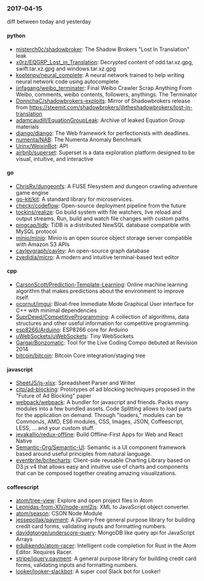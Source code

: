 ### 2017-04-15
diff between today and yesterday

#### python
* [misterch0c/shadowbroker](https://github.com/misterch0c/shadowbroker): The Shadow Brokers "Lost In Translation" leak
* [x0rz/EQGRP_Lost_in_Translation](https://github.com/x0rz/EQGRP_Lost_in_Translation): Decrypted content of odd.tar.xz.gpg, swift.tar.xz.gpg and windows.tar.xz.gpg
* [kootenpv/neural_complete](https://github.com/kootenpv/neural_complete): A neural network trained to help writing neural network code using autocomplete
* [jinfagang/weibo_terminater](https://github.com/jinfagang/weibo_terminater): Final Weibo Crawler Scrap Anything From Weibo, comments, weibo contents, followers, anythings. The Terminator
* [DonnchaC/shadowbrokers-exploits](https://github.com/DonnchaC/shadowbrokers-exploits): Mirror of Shadowbrokers release from https://steemit.com/shadowbrokers/@theshadowbrokers/lost-in-translation
* [adamcaudill/EquationGroupLeak](https://github.com/adamcaudill/EquationGroupLeak): Archive of leaked Equation Group materials
* [django/django](https://github.com/django/django): The Web framework for perfectionists with deadlines.
* [numenta/NAB](https://github.com/numenta/NAB): The Numenta Anomaly Benchmark
* [Urinx/WeixinBot](https://github.com/Urinx/WeixinBot): API
* [airbnb/superset](https://github.com/airbnb/superset): Superset is a data exploration platform designed to be visual, intuitive, and interactive

#### go
* [ChrisRx/dungeonfs](https://github.com/ChrisRx/dungeonfs): A FUSE filesystem and dungeon crawling adventure game engine
* [go-kit/kit](https://github.com/go-kit/kit): A standard library for microservices.
* [checkr/codeflow](https://github.com/checkr/codeflow): Open-source deployment pipeline from the future
* [tockins/realize](https://github.com/tockins/realize): Go build system with file watchers, live reload and output streams. Run, build and watch file changes with custom paths
* [pingcap/tidb](https://github.com/pingcap/tidb): TiDB is a distributed NewSQL database compatible with MySQL protocol
* [minio/minio](https://github.com/minio/minio): Minio is an open source object storage server compatible with Amazon S3 APIs
* [cayleygraph/cayley](https://github.com/cayleygraph/cayley): An open-source graph database
* [zyedidia/micro](https://github.com/zyedidia/micro): A modern and intuitive terminal-based text editor

#### cpp
* [CarsonScott/Prediction-Template-Learning](https://github.com/CarsonScott/Prediction-Template-Learning): Online machine learning algorithm that makes predictions about the environment to improve itself.
* [ocornut/imgui](https://github.com/ocornut/imgui): Bloat-free Immediate Mode Graphical User interface for C++ with minimal dependencies
* [SuprDewd/CompetitiveProgramming](https://github.com/SuprDewd/CompetitiveProgramming): A collection of algorithms, data structures and other useful information for competitive programming.
* [esp8266/Arduino](https://github.com/esp8266/Arduino): ESP8266 core for Arduino
* [uWebSockets/uWebSockets](https://github.com/uWebSockets/uWebSockets): Tiny WebSockets 
* [Gargaj/Bonzomatic](https://github.com/Gargaj/Bonzomatic): Tool for the Live Coding Compo debuted at Revision 2014
* [bitcoin/bitcoin](https://github.com/bitcoin/bitcoin): Bitcoin Core integration/staging tree

#### javascript
* [SheetJS/js-xlsx](https://github.com/SheetJS/js-xlsx): Spreadsheet Parser and Writer
* [citp/ad-blocking](https://github.com/citp/ad-blocking): Prototypes of ad blocking techniques proposed in the "Future of Ad Blocking" paper
* [webpack/webpack](https://github.com/webpack/webpack): A bundler for javascript and friends. Packs many modules into a few bundled assets. Code Splitting allows to load parts for the application on demand. Through "loaders," modules can be CommonJs, AMD, ES6 modules, CSS, Images, JSON, Coffeescript, LESS, ... and your custom stuff.
* [jevakallio/redux-offline](https://github.com/jevakallio/redux-offline): Build Offline-First Apps for Web and React Native
* [Semantic-Org/Semantic-UI](https://github.com/Semantic-Org/Semantic-UI): Semantic is a UI component framework based around useful principles from natural language.
* [eventbrite/britecharts](https://github.com/eventbrite/britecharts): Client-side reusable Charting Library based on D3.js v4 that allows easy and intuitive use of charts and components that can be composed together creating amazing visualizations.

#### coffeescript
* [atom/tree-view](https://github.com/atom/tree-view): Explore and open project files in Atom
* [Leonidas-from-XIV/node-xml2js](https://github.com/Leonidas-from-XIV/node-xml2js): XML to JavaScript object converter.
* [atom/season](https://github.com/atom/season): CSON Node Module
* [jessepollak/payment](https://github.com/jessepollak/payment):  A jQuery-free general purpose library for building credit card forms, validating inputs and formatting numbers.
* [davidgtonge/underscore-query](https://github.com/davidgtonge/underscore-query): MongoDB like query api for JavaScript Arrays
* [edubkendo/atom-racer](https://github.com/edubkendo/atom-racer): Intelligent code completion for Rust in the Atom Editor. Requires Racer.
* [stripe/jquery.payment](https://github.com/stripe/jquery.payment): A general purpose library for building credit card forms, validating inputs and formatting numbers.
* [looker/looker-slackbot](https://github.com/looker/looker-slackbot): A super cool Slack bot for Looker!
